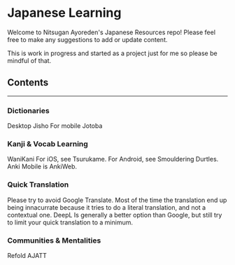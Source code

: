 # Japanese Learning
Welcome to Nitsugan Ayoreden's Japanese Resources repo!
Please feel free to make any suggestions to add or update content.

This is work in progress and started as a project just for me so please be mindful of that.

## Contents
---

### Dictionaries
  Desktop
    Jisho
  For mobile
    Jotoba

### Kanji & Vocab Learning
  WaniKani
    For iOS, see Tsurukame.
    For Android, see Smouldering Durtles.
  Anki
    Mobile is AnkiWeb.
  

### Quick Translation
  Please try to avoid Google Translate. Most of the time the translation end up being innacurrate because it tries to do a literal translation, and not a contextual one.
  DeepL
    Is generally a better option than Google, but still try to limit your quick translation to a minimum.
  
### Communities & Mentalities
  Refold
  AJATT
